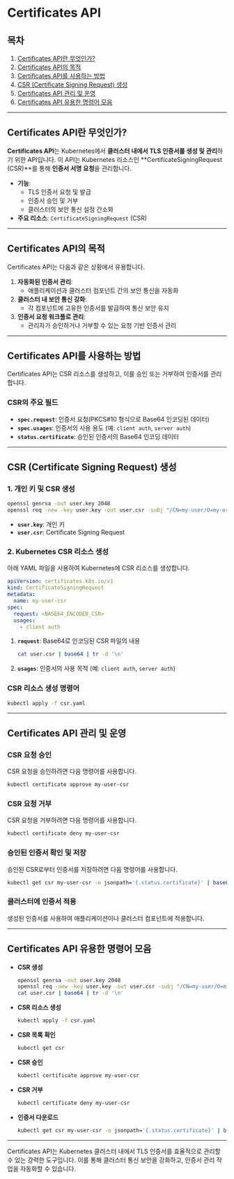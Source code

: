 # Certificates API

## 목차
1. [Certificates API란 무엇인가?](#Certificates-API란-무엇인가)
2. [Certificates API의 목적](#Certificates-API의-목적)
3. [Certificates API를 사용하는 방법](#Certificates-API를-사용하는-방법)
4. [CSR (Certificate Signing Request) 생성](#CSR-Certificate-Signing-Request-생성)
5. [Certificates API 관리 및 운영](#Certificates-API-관리-및-운영)
6. [Certificates API 유용한 명령어 모음](#Certificates-API-유용한-명령어-모음)

---

## Certificates API란 무엇인가?

**Certificates API**는 Kubernetes에서 **클러스터 내에서 TLS 인증서를 생성 및 관리**하기 위한 API입니다. 이 API는 Kubernetes 리소스인 **CertificateSigningRequest (CSR)**를 통해 **인증서 서명 요청**을 관리합니다.

- **기능**:
  - TLS 인증서 요청 및 발급
  - 인증서 승인 및 거부
  - 클러스터의 보안 통신 설정 간소화
- **주요 리소스**: `CertificateSigningRequest` (CSR)

---

## Certificates API의 목적

Certificates API는 다음과 같은 상황에서 유용합니다.

1. **자동화된 인증서 관리**:
   - 애플리케이션과 클러스터 컴포넌트 간의 보안 통신을 자동화
2. **클러스터 내 보안 통신 강화**:
   - 각 컴포넌트에 고유한 인증서를 발급하여 통신 보안 유지
3. **인증서 요청 워크플로 관리**:
   - 관리자가 승인하거나 거부할 수 있는 요청 기반 인증서 관리

---

## Certificates API를 사용하는 방법

Certificates API는 CSR 리소스를 생성하고, 이를 승인 또는 거부하여 인증서를 관리합니다.

### CSR의 주요 필드

- **`spec.request`**: 인증서 요청(PKCS#10 형식으로 Base64 인코딩된 데이터)
- **`spec.usages`**: 인증서의 사용 용도 (예: `client auth`, `server auth`)
- **`status.certificate`**: 승인된 인증서의 Base64 인코딩 데이터

---

## CSR (Certificate Signing Request) 생성

### 1. 개인 키 및 CSR 생성

```bash
openssl genrsa -out user.key 2048
openssl req -new -key user.key -out user.csr -subj "/CN=my-user/O=my-org"
```

- **`user.key`**: 개인 키
- **`user.csr`**: Certificate Signing Request

### 2. Kubernetes CSR 리소스 생성

아래 YAML 파일을 사용하여 Kubernetes에 CSR 리소스를 생성합니다.

```yaml
apiVersion: certificates.k8s.io/v1
kind: CertificateSigningRequest
metadata:
  name: my-user-csr
spec:
  request: <BASE64_ENCODED_CSR>
  usages:
    - client auth
```

1. **`request`**: Base64로 인코딩된 CSR 파일의 내용
   ```bash
   cat user.csr | base64 | tr -d '\n'
   ```

2. **`usages`**: 인증서의 사용 목적 (예: `client auth`, `server auth`)

### CSR 리소스 생성 명령어

```bash
kubectl apply -f csr.yaml
```

---

## Certificates API 관리 및 운영

### CSR 요청 승인

CSR 요청을 승인하려면 다음 명령어를 사용합니다.

```bash
kubectl certificate approve my-user-csr
```

### CSR 요청 거부

CSR 요청을 거부하려면 다음 명령어를 사용합니다.

```bash
kubectl certificate deny my-user-csr
```

### 승인된 인증서 확인 및 저장

승인된 CSR로부터 인증서를 저장하려면 다음 명령어를 사용합니다.

```bash
kubectl get csr my-user-csr -o jsonpath='{.status.certificate}' | base64 --decode > user.crt
```

### 클러스터에 인증서 적용

생성된 인증서를 사용하여 애플리케이션이나 클러스터 컴포넌트에 적용합니다.

---

## Certificates API 유용한 명령어 모음

- **CSR 생성**
  ```bash
  openssl genrsa -out user.key 2048
  openssl req -new -key user.key -out user.csr -subj "/CN=my-user/O=my-org"
  cat user.csr | base64 | tr -d '\n'
  ```

- **CSR 리소스 생성**
  ```bash
  kubectl apply -f csr.yaml
  ```

- **CSR 목록 확인**
  ```bash
  kubectl get csr
  ```

- **CSR 승인**
  ```bash
  kubectl certificate approve my-user-csr
  ```

- **CSR 거부**
  ```bash
  kubectl certificate deny my-user-csr
  ```

- **인증서 다운로드**
  ```bash
  kubectl get csr my-user-csr -o jsonpath='{.status.certificate}' | base64 --decode > user.crt
  ```

---

Certificates API는 Kubernetes 클러스터 내에서 TLS 인증서를 효율적으로 관리할 수 있는 강력한 도구입니다. 이를 통해 클러스터 통신 보안을 강화하고, 인증서 관리 작업을 자동화할 수 있습니다.
